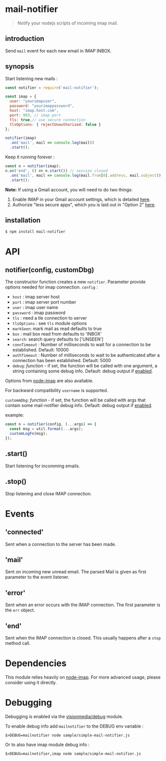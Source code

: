 mail-notifier
=============

> Notify your nodejs scripts of incoming imap mail.

introduction
------------
Send `mail` event for each new email in IMAP INBOX. 

synopsis
--------
Start listening new mails :

```javascript
const notifier = require('mail-notifier');

const imap = {
  user: "yourimapuser",
  password: "yourimappassword",
  host: "imap.host.com",
  port: 993, // imap port
  tls: true,// use secure connection
  tlsOptions: { rejectUnauthorized: false }
};

notifier(imap)
  .on('mail', mail => console.log(mail))
  .start();
```  

Keep it running forever :

```javascript
const n = notifier(imap);
n.on('end', () => n.start()) // session closed
  .on('mail', mail => console.log(mail.from[0].address, mail.subject))
  .start();
```
**Note:** If using a Gmail account, you will need to do two things:
1. Enable IMAP in your Gmail account settings, which is detailed [here](https://support.google.com/mail/answer/7126229?hl=en).
2. Authorize "less secure apps", which you is laid out in "Option 2" [here](https://support.google.com/accounts/answer/6010255?hl=en).

installation
------------

    $ npm install mail-notifier

API
===

notifier(config, customDbg)
----------------
The constructor function creates a new `notifier`. Parameter provide options needed for imap connection.
`config` :

* `host` :  imap server host
* `port` :  imap server port number
* `user` :  imap user name
* `password` :  imap password
* `tls` :  need a tle connection to server
* `tlsOptions` : see `tls` module options
* `markSeen`: mark mail as read defaults to true
* `box` : mail box read from defaults to 'INBOX'
* `search`: search query defaults to ['UNSEEN']
* `connTimeout` : Number of milliseconds to wait for a connection to be established. Default: 10000
* `authTimeout` : Number of milliseconds to wait to be authenticated after a connection has been established. Default: 5000
* `debug`: *function* - if set, the function will be called with one argument, a string containing some debug info. Default: debug output if [enabled](#debugging).

Options from [node-imap](https://github.com/mscdex/node-imap#connection-instance-methods) are also avaliable.

For backward compatibility `username` is supported.

`custommDbg`: *function* - if set, the function will be called with args that contain some mail-notifier debug info. Default: debug output if [enabled](#debugging).

example:
```javascript
const n = notifier(config, (...args) => {
  const msg = util.format(...args);
  customLogFn(msg);
});
```

.start()
------------------------------------
Start listening for incomming emails.

.stop()
------------------------------------
Stop listening and close IMAP connection.

Events
======

'connected'
-----
Sent when a connection to the server has been made.

'mail'
-----
Sent on incoming new unread email. The parsed Mail is given as first parameter to the event listener.

'error'
-----
Sent when an error occurs with the IMAP connection. The first parameter is the `err` object.

'end'
-----
Sent when the IMAP connection is closed. This usually happens after a `stop` method call.

Dependencies
============

This module relies heavily on [node-imap](https://github.com/mscdex/node-imap). For more advanced usage, please consider
using it directly.


Debugging
=========

Debugging is enabled via the [visionmedia/debug](https://github.com/visionmedia/debug) module.

To enable debug info add `mailnotifier` to the DEBUG env variable :

```sg
$>DEBUG=mailnotifier node sample/simple-mail-notifier.js
```

Or to also have imap module debug info :

```sg
$>DEBUG=mailnotifier,imap node sample/simple-mail-notifier.js
```

